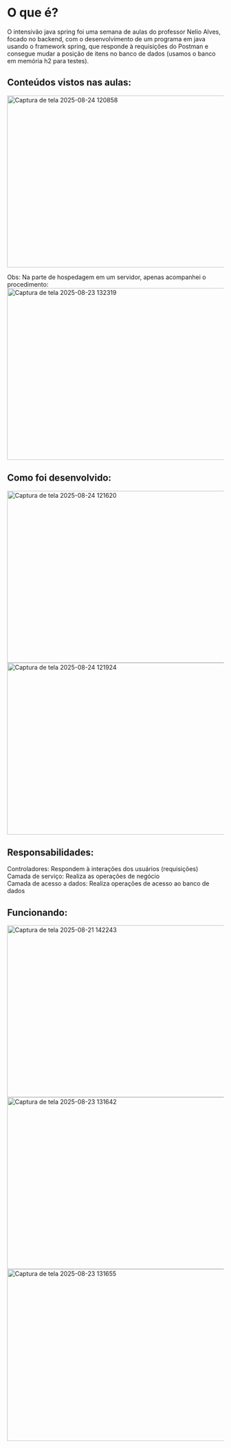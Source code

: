 # O que é?

O intensivão java spring foi uma semana de aulas do professor Nelio Alves, focado no backend, 
com o desenvolvimento de um programa em java usando o framework spring, que responde à requisições do Postman 
e consegue mudar a posição de itens no banco de dados (usamos o banco em memória h2 para testes). 

## Conteúdos vistos nas aulas:

<img width="600" height="400" alt="Captura de tela 2025-08-24 120858" src="https://github.com/user-attachments/assets/ec42205f-4d72-4792-b4ae-8aa7e9cdce21" />

Obs: Na parte de hospedagem em um servidor, apenas acompanhei o procedimento:
<img width="600" height="400" alt="Captura de tela 2025-08-23 132319" src="https://github.com/user-attachments/assets/c45c53bd-27aa-4560-b98b-0091d0f117d6" />

## Como foi desenvolvido:

<img width="600" height="400" alt="Captura de tela 2025-08-24 121620" src="https://github.com/user-attachments/assets/b287e654-2803-4bd3-ba76-0122c51e2ecf" />

<img width="600" height="400" alt="Captura de tela 2025-08-24 121924" src="https://github.com/user-attachments/assets/6ab79c0a-9e70-4111-97d6-8e469f06d0a7" />

## Responsabilidades:

  Controladores: Respondem à interações dos usuários (requisições) <br>
  Camada de serviço: Realiza as operações de negócio <br>
  Camada de acesso a dados: Realiza operações de acesso ao banco de dados <br>

## Funcionando:

<img width="600" height="400" alt="Captura de tela 2025-08-21 142243" src="https://github.com/user-attachments/assets/dccbdc9f-1641-4e39-8288-fd109746a923" />
<img width="600" height="400" alt="Captura de tela 2025-08-23 131642" src="https://github.com/user-attachments/assets/951ff04c-152b-480e-8057-c7108d317dda" />
<img width="600" height="400" alt="Captura de tela 2025-08-23 131655" src="https://github.com/user-attachments/assets/0c5b96a8-7570-4740-abfb-799a30d8d31d" />

